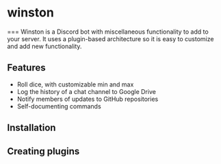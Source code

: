 # winston
===
Winston is a Discord bot with miscellaneous functionality to add to your server. It uses a plugin-based architecture so it is easy to customize and add new functionality.

## Features
* Roll dice, with customizable min and max
* Log the history of a chat channel to Google Drive
* Notify members of updates to GitHub repositories
* Self-documenting commands

## Installation

## Creating plugins

